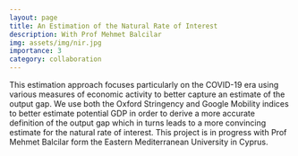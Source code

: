 ```yaml
---
layout: page
title: An Estimation of the Natural Rate of Interest
description: With Prof Mehmet Balcilar
img: assets/img/nir.jpg
importance: 3
category: collaboration
---
```


This estimation approach focuses particularly
on the COVID-19 era using various measures of economic activity to better capture an estimate of
the output gap. We use both the Oxford Stringency and Google Mobility indices to better estimate
potential GDP in order to derive a more accurate definition of the output gap which in turns leads
to a more convincing estimate for the natural rate of interest. This project is in progress with Prof Mehmet
Balcilar form the Eastern Mediterranean University in Cyprus.
